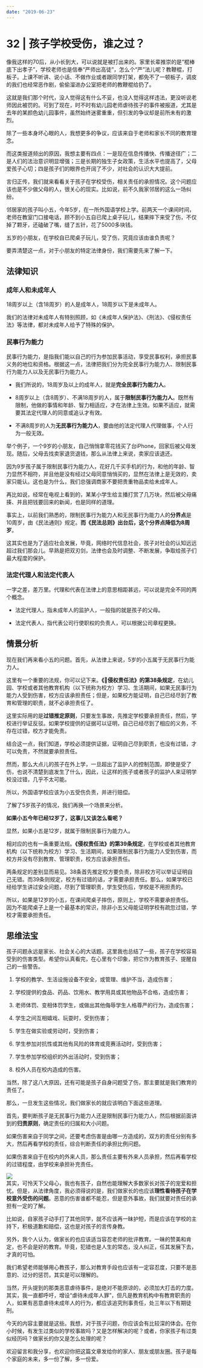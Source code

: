 ```yaml
---
date: "2019-06-23"
---  
```

      
# 32 | 孩子学校受伤，谁之过？
像我这样的70后，从小长到大，可以说就是被打出来的。家里长辈推崇的是“棍棒底下出孝子”，学校老师也是信奉“严师出高徒”，怎么个“严”法儿呢？教鞭棍，打板子。上课不听讲、说小话、不做作业或者跟同学打架，都免不了一顿板子，调皮的我们也经常恶作剧，偷偷溜进办公室把老师的教鞭棍给扔了。

这就是我们那个时代，没人觉得这有什么不妥，也没人觉得这样违法，更没听说老师因此被罚的。可到了现在，时不时有幼儿园老师虐待孩子的事件被报道，尤其是去年的某颜色幼儿园事件，虽然始终迷雾重重，但引发的争议却是前所未有的激烈。

除了一些本身坏心眼的人，我想更多的争议，应该来自于老师和家长不同的教育理念。

而这类报道频出的原因，我想主要有四点：一是现在信息传播快、传播途径广；二是人们的法治意识明显增强；三是长期的独生子女政策，生活水平也提高了，父母爱孩子心切；四是孩子们的眼界也开阔了不少，对社会的认识大大提前。

言归正传，我们就来看看关于孩子在学校受伤，相关责任的承担情况。这个问题应该也是不少做父母的人，很关心的现实。比如说，前不久我家邻居的这么一场纠纷。

邻居家的孩子叫小五，今年5岁，在一所外国语学校上学。前两天一个课间时间，老师在教室门口接电话，顾不到小五自已爬上桌子玩儿，结果摔下来受了伤，不仅掉了颗牙，还磕破了嘴，缝了五针，花了5000多块钱。

<!-- [[[read_end]]] -->

五岁的小朋友，在学校自已爬桌子玩儿，受了伤，究竟应该由谁负责呢？

要弄清楚这一点，对于小朋友的特定法律身份，我们需要先来了解一下。

## 法律知识

### 成年人和未成年人

18周岁以上（含18周岁）的人是成年人，18周岁以下是未成年人。

我们的法律对未成年人有特别照顾，如《未成年人保护法》、《刑法》、《侵权责任法》等法律，都对未成年人给予了特殊的保护。

### 民事行为能力

民事行为能力，是指我们能以自己的行为参加民事活动，享受民事权利，承担民事义务的地位和资格。根据这一点，法律把我们分为完全民事行为能力人、限制民事行为能力人以及无民事行为能力人。

* 我们所说的，18周岁及以上的成年人，就是**完全民事行为能力人**。

* 8周岁以上（含8周岁）、不满18周岁的人，属于**限制民事行为能力人**。既然有限制，他做的事情和年龄、智力相适应，才在法律上生效。如果不适应，就需要其法定代理人的同意或追认才有效。

* 不满8周岁的人为**无民事行为能力人**，要由他的法定代理人代理做事，个人行为一般无效。

举个例子，一个9岁的小朋友，自己悄悄拿零花钱买了台iPhone，回家后被父母发现。随后，父母去找卖家退货退钱，那么从法律上来说，卖家应该退还。

因为9岁孩子属于限制民事行为能力人，花好几千买手机的行为，和他的年龄、智力显然不相符，并且他是没有经过父母同意悄悄买的，显然在法律上是无效的，卖家只能认。这也是为什么，我们总强调商家不要把贵重物品卖给未成年人。

再比如说，经常在电视上看到的，某某小学生给主播打赏了几万块，然后被父母痛揍、并且把钱要回来的新闻，也是同样的道理。

事实上，以前我们熟悉的，限制民事行为能力人和无民事行为能力人的**分界点**是10周岁，由《民法通则》规定。**而《民法总则》出台后，这个分界点降低为8周岁**。

这其实也是为了适应社会发展，毕竟，网络时代信息社会，孩子对社会的认知远远超过我们那会儿。早熟是把双刃剑，法律也会及时调整、不断发展，争取给孩子们最大程度的保护。

### 法定代理人和法定代表人

一字之差，差万里。代理和代表在法律上的意思相距甚远，可以说是完全不同的两个概念。

* 法定代理人，指未成年人的监护人，一般指的就是孩子的父母。

* 法定代表人，指代表公司行使职权的负责人，可以根据公司章程更换。

## 情景分析

现在我们再来看小五的问题。首先，从法律上来说，5岁的小五属于无民事行为能力人。

这里有一个重要的法规，你可以记下来。**《侵权责任法》的第38条规定**，在幼儿园、学校或者其他教育机构（以下统称为校方）学习、生活期间，如果无民事行为能力人受到伤害，校方应该承担责任；但是，如果校方能证明，自己已经尽到了教育和管理的职责，就不必承担责任了。

这里实际用的是**过错推定原则**，只要发生事故，先推定学校要承担责任，然后，学校进行举证反驳。如果学校提供的证据可以证明，自己已经尽到了相应的义务，不存在过错，校方才能免责。

结合这一点，我们知道，学校必须提供证据，证明自己尽到职责，也没有过错，才可以免责，不然就要承担责任。

然而，那么大点儿的孩子在外上学，一旦超出了监护人的控制范围，即使是受了伤，也说不清楚到底发生了什么，因此，让这样的孩子或者孩子的监护人来证明学校没过错，几乎不太可能。

所以，外国语学校应该为小五受伤负责，并进行赔偿。

了解了5岁孩子的情况，我们再换一个场景来分析。

**如果小五今年已经12岁了，这事儿又该怎么看呢？**

显然，如果小五是12岁，就属于限制民事行为能力人。

相对应的也有一条重要法规。**《侵权责任法》的第39条规定**，在学校或者其他教育机构（以下统称为校方）学习、生活期间，如果限制民事行为能力人受到伤害，而校方并没有尽到教育、管理职责，校方应该承担责任。

两条规定的差别显而易见。38条首先推定校方要负责，除非校方可以举证证明自己无错。而39条则规定，校方有过错的话，才需要承担责任。那么，如果学校已经给学生讲过安全问题，尽到了管理职责，学生受伤后，学校是不用担责的。

所以，如果是12岁的小五，在课间爬桌子摔伤，原则上，学校不需要承担责任。因为不能爬桌子上是一个最基本的常识，除非小五父母能证明学校有疏忽过错，学校才需要承担责任。

## 思维法宝

孩子问题永远是家长、社会关心的大话题。这里我也总结了一些，孩子在学校容易受到的伤害类型。希望你认真看完，在心里有个印象，把它作为教育孩子、提醒自己的一些警告。

1.  学校的教学、生活设施设备不安全，或管理、维护不当，造成伤害；

2.  学校提供的食品、药品、饮用水、教学用具或其他物品不合格，造成伤害；

3.  老师体罚、变相体罚学生，或做出其他侮辱学生人格尊严的行为，造成伤害；

4.  学生之间互相嬉戏、玩耍时，受到伤害；

5.  学生在做实验或劳动时，受到伤害；

6.  学生参加对抗性或其他有风险的体育或竞赛活动时，受到伤害；

7.  学生参加学校组织的外出活动时，受到伤害；

8.  校外人员在校内造成的伤害。

当然，除了这八大原因，还有可能是孩子自身问题受了伤，那主要就是我们教育的责任了。

那么，一旦发生这些情况，我们做家长的就应该明白下面这些道理。

首先，要判断孩子是无民事行为能力人还是限制民事行为能力人，然后根据前面讲到的**归责原则**，确定责任的归属和大小问题。

如果伤害来自于同学之间，还要考虑伤害是由哪一方造成的，双方的责任分别有多大，然后再看学校的责任，综合判断责任的承担比例问题。

如果伤害来自于在校内的外来人员，那么责任主要有外来人员承担，然后再看学校的过错程度，由学校来承担补充责任。

![](/images/白话法律42讲/05.生活篇/resourceimagefff8ff52c517a347992a5e573bd28751a0f8.jpg)  
其实，可怜天下父母心，我也有孩子，自然也能理解大多数家长对孩子的宠爱和担忧。但是，从法律角度，我必须得说的是，我们做家长的也应该**理性看待孩子在学校意外受伤的问题**。恶意的伤害谁都不能忍，但是意外事故，我们就要对责任的承担有一定的了解。

比如说，自家孩子动手打了其他同学，就不应该再一昧护短，而是应该在学校的主持下，积极道歉和赔偿，这也是对孩子的言传身教。

另外，我个人认为，做家长的也应该适当容忍老师的批评教育。一昧的赞美和肯定，也不会是好的教育。毕竟，犯错也是人生的常态，没人纠正，任其发展下去，才真的可怕。

我们希望老师能够用心教孩子，那么对教育手段也应该有一定容忍度，只要不是恶意的、过分的惩罚，其实是可以理解的。

当然，开头提到的那类恶意虐待事件，是绝对不能原谅的，必须加大打击的力度。其实，我一直都呼吁，增设“虐待未成年人罪”，但凡是教育机构中有教育职责的人，如果有恶意虐待未成年人的行为，都应该追究刑事责任，处三年以下有期徒刑。

今天的内容主要就是这些。我想，对于孩子问题，你应该会有比较深的体会。在你小时候，有发生过类似的学校事故吗？又是怎样解决的呢？或者，你家孩子有过类似经历吗？做家长的你又是怎么处理的呢？

欢迎留言和我分享，也欢迎你把这篇文章发给你的家人、朋友或朋友圈。孩子是每个家庭的未来，多一份了解，多一份爱。